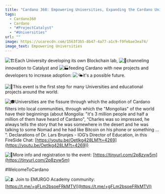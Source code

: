 ```yaml
---
title: "Cardano 360: Empowering Universities, Expanding the Cardano Universe."
tags:
  - Cardano360
  - Cardano
  - "#ProjectCatalyst"
  - "#Universities"
url: ""
image: https://ucarecdn.com/1563f3b5-8b47-4a77-a1c9-f9febae3ea74/
image_text: Empowering Universities
---
```


![🏗️](https://web.telegram.org/z/img-apple-64/1f3d7.png)Each University developing its own Blockchain lab, ![🚚](https://web.telegram.org/z/img-apple-64/1f69a.png)channeling innovation to Catalyst and ![🏭](https://web.telegram.org/z/img-apple-64/1f3ed.png)feeding Cardano with new projects and developers to increase adoption: ![🌤️](https://web.telegram.org/z/img-apple-64/1f324.png)it's a possible future.  
  
![🐣](https://web.telegram.org/z/img-apple-64/1f423.png)This event is the first step for many Universities and educational projects around the world.  
  
![🎓](https://web.telegram.org/z/img-apple-64/1f393.png)Universities are the fissure through which the adoption of Cardano filters into local communities, through which the "Mongolias" of the world have their beginnings (about Mongolia: "it's 3 million people and half a million of them have heard of Cardano", “Charles was so impressed, he always tells the story that he was somewhere in the desert and he was talking to some Nomad and he had like Bitcoin on his phone or something … ”. Declarations of Dr. Lars Brunjes - IOG’s Director of Education, in this FireSide Chat: [https://youtu.be/OetIkg428LM?t=4269](https://youtu.be/OetIkg428LM?t=4269))  
  
![📢](https://web.telegram.org/z/img-apple-64/1f4e2.png)More info and registration to the event: [https://tinyurl.com/2p8zyw5m](https://tinyurl.com/2p8zyw5m)  
  
#WelcomeToCardano  
  
![🫂](https://web.telegram.org/z/img-apple-64/1fac2.png) Join to EMURGO Academy community: [https://t.me/+gFLm2bsoeFRkMTVl](https://t.me/+gFLm2bsoeFRkMTVl)
